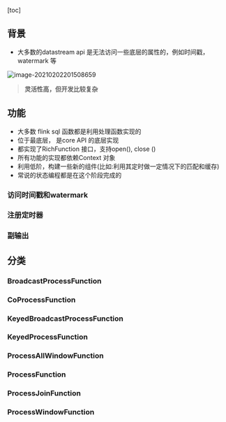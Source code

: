 [toc]
## 背景
- 大多数的datastream api 是无法访问一些底层的属性的，例如时间戳，watermark 等

![image-20210202201508659](https://kingcall.oss-cn-hangzhou.aliyuncs.com/blog/img/image-20210202201508659.png)

> **灵活性高，但开发比较复杂**
## 功能

- 大多数 flink sql 函数都是利用处理函数实现的
- 位于最底层， 是core API 的底层实现
- 都实现了RichFunction 接口，支持open(), close ()
- 所有功能的实现都依赖Context 对象
- 利用低阶，构建一些新的组件(比如:利用其定时做一定情况下的匹配和缓存)
- 常说的状态编程都是在这个阶段完成的


### 访问时间戳和watermark
### 注册定时器
### 副输出

## 分类
### BroadcastProcessFunction
### CoProcessFunction
### KeyedBroadcastProcessFunction
### KeyedProcessFunction
### ProcessAllWindowFunction
### ProcessFunction
### ProcessJoinFunction
### ProcessWindowFunction